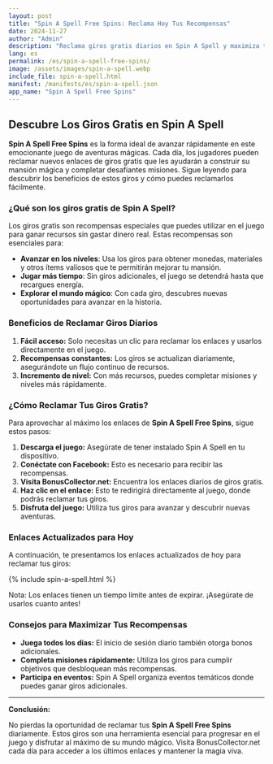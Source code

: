 ```yaml
---
layout: post
title: "Spin A Spell Free Spins: Reclama Hoy Tus Recompensas"
date: 2024-11-27
author: "Admin"
description: "Reclama giros gratis diarios en Spin A Spell y maximiza tu aventura mágica. Visita BonusCollector.net para enlaces actualizados hoy mismo."
lang: es
permalink: /es/spin-a-spell-free-spins/
image: /assets/images/spin-a-spell.webp
include_file: spin-a-spell.html
manifest: /manifests/es/spin-a-spell.json
app_name: "Spin A Spell Free Spins"
---
```


## Descubre Los Giros Gratis en Spin A Spell

**Spin A Spell Free Spins** es la forma ideal de avanzar rápidamente en este emocionante juego de aventuras mágicas. Cada día, los jugadores pueden reclamar nuevos enlaces de giros gratis que les ayudarán a construir su mansión mágica y completar desafiantes misiones. Sigue leyendo para descubrir los beneficios de estos giros y cómo puedes reclamarlos fácilmente.

### ¿Qué son los giros gratis de Spin A Spell?

Los giros gratis son recompensas especiales que puedes utilizar en el juego para ganar recursos sin gastar dinero real. Estas recompensas son esenciales para:

- **Avanzar en los niveles**: Usa los giros para obtener monedas, materiales y otros ítems valiosos que te permitirán mejorar tu mansión.
- **Jugar más tiempo**: Sin giros adicionales, el juego se detendrá hasta que recargues energía.
- **Explorar el mundo mágico**: Con cada giro, descubres nuevas oportunidades para avanzar en la historia.

### Beneficios de Reclamar Giros Diarios

1. **Fácil acceso:** Solo necesitas un clic para reclamar los enlaces y usarlos directamente en el juego.
2. **Recompensas constantes:** Los giros se actualizan diariamente, asegurándote un flujo continuo de recursos.
3. **Incremento de nivel:** Con más recursos, puedes completar misiones y niveles más rápidamente.

### ¿Cómo Reclamar Tus Giros Gratis?

Para aprovechar al máximo los enlaces de **Spin A Spell Free Spins**, sigue estos pasos:

1. **Descarga el juego:** Asegúrate de tener instalado Spin A Spell en tu dispositivo.
2. **Conéctate con Facebook:** Esto es necesario para recibir las recompensas.
3. **Visita BonusCollector.net:** Encuentra los enlaces diarios de giros gratis.
4. **Haz clic en el enlace:** Esto te redirigirá directamente al juego, donde podrás reclamar tus giros.
5. **Disfruta del juego:** Utiliza tus giros para avanzar y descubrir nuevas aventuras.

### Enlaces Actualizados para Hoy

A continuación, te presentamos los enlaces actualizados de hoy para reclamar tus giros:

{% include spin-a-spell.html %}

Nota: Los enlaces tienen un tiempo límite antes de expirar. ¡Asegúrate de usarlos cuanto antes!

### Consejos para Maximizar Tus Recompensas

- **Juega todos los días:** El inicio de sesión diario también otorga bonos adicionales.
- **Completa misiones rápidamente:** Utiliza los giros para cumplir objetivos que desbloquean más recompensas.
- **Participa en eventos:** Spin A Spell organiza eventos temáticos donde puedes ganar giros adicionales.

---

**Conclusión:**

No pierdas la oportunidad de reclamar tus **Spin A Spell Free Spins** diariamente. Estos giros son una herramienta esencial para progresar en el juego y disfrutar al máximo de su mundo mágico. Visita BonusCollector.net cada día para acceder a los últimos enlaces y mantener la magia viva.